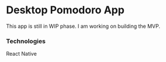 # Desktop Pomodoro App

This app is still in WIP phase. I am working on building the MVP.

### Technologies

React Native

